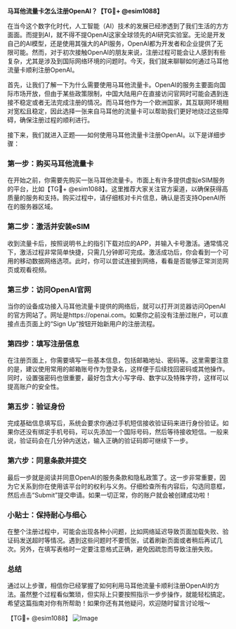 **马耳他流量卡怎么注册OpenAI？【TG💪+ @esim1088】**

在当今这个数字化时代，人工智能（AI）技术的发展已经渗透到了我们生活的方方面面。而提到AI，就不得不提OpenAI这家全球领先的AI研究实验室。无论是开发自己的AI模型，还是使用其强大的API服务，OpenAI都为开发者和企业提供了无限可能。然而，对于初次接触OpenAI的朋友来说，注册过程可能会让人感到有些复杂，尤其是涉及到国际网络环境的问题时。今天，我们就来聊聊如何通过马耳他流量卡顺利注册OpenAI。

首先，让我们了解一下为什么需要使用马耳他流量卡。OpenAI的服务主要面向国际市场开放，但由于某些政策限制，中国大陆用户在直接访问官网时可能会遇到连接不稳定或者无法完成注册的情况。而马耳他作为一个欧洲国家，其互联网环境相对宽松且稳定，因此选择一张来自马耳他的流量卡可以帮助我们更好地绕过这些障碍，确保注册过程的顺利进行。

接下来，我们就进入正题——如何使用马耳他流量卡注册OpenAI。以下是详细步骤：

### 第一步：购买马耳他流量卡

在开始之前，你需要先购买一张马耳他流量卡。市面上有许多提供虚拟eSIM服务的平台，比如【TG💪+ @esim1088】。这里推荐大家关注官方渠道，以确保获得高质量的服务和支持。购买过程中，请仔细核对卡片信息，确认是否支持OpenAI所在的服务器区域。

### 第二步：激活并安装eSIM

收到流量卡后，按照说明书上的指引下载对应的APP，并输入卡号激活。通常情况下，激活过程非常简单快捷，只需几分钟即可完成。激活成功后，你会看到一个可用的移动数据网络选项。此时，你可以尝试连接到网络，看看是否能够正常浏览网页或观看视频。

### 第三步：访问OpenAI官网

当你的设备成功接入马耳他流量卡提供的网络后，就可以打开浏览器访问OpenAI的官方网站了。网址是https://openai.com。如果你之前没有注册过账户，可以直接点击页面上的“Sign Up”按钮开始新用户的注册流程。

### 第四步：填写注册信息

在注册页面上，你需要填写一些基本信息，包括邮箱地址、密码等。这里需要注意的是，建议使用常用的邮箱账号作为登录名，这样便于后续找回密码或其他操作。同时，设置强密码也很重要，最好包含大小写字母、数字以及特殊字符，这样可以提高账户的安全性。

### 第五步：验证身份

完成基础信息填写后，系统会要求你通过手机短信接收验证码来进行身份验证。如果你还没有绑定手机号码，可以先添加一个国际号码，然后等待接收短信。一般来说，验证码会在几分钟内送达，输入正确的验证码即可继续下一步。

### 第六步：同意条款并提交

最后一步就是阅读并同意OpenAI的服务条款和隐私政策了。这一步非常重要，因为它关系到你在使用该平台时的权利与义务。仔细检查所有内容后，勾选同意框，然后点击“Submit”提交申请。如果一切正常，你的账户就会被创建成功啦！

### 小贴士：保持耐心与细心

在整个注册过程中，可能会出现各种小问题，比如网络延迟导致页面加载失败、验证码发送超时等情况。遇到这些问题时不要慌张，试着刷新页面或者稍后再试几次。另外，在填写表格时一定要注意格式正确，避免因疏忽而导致注册失败。

### 总结

通过以上步骤，相信你已经掌握了如何利用马耳他流量卡顺利注册OpenAI的方法。虽然整个过程看似繁琐，但实际上只要按照指示一步步操作，就能轻松搞定。希望这篇指南对你有所帮助！如果你还有其他疑问，欢迎随时留言讨论哦～

【TG💪+ @esim1088】
![Image](https://i.postimg.cc/4NQfJmqS/Snipaste-2025-05-13-00-14-12.png)